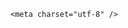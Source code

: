 <!DOCTYPE html>
<html lang="zh-CN">

<head>
    
<title>小米SU7 Ultra的4.2万碳纤维机盖被曝实际效果存疑，是物有所值还是智商税？_腾讯新闻</title>
<meta name="keywords" content="小米SU7,碳纤维,雷军,机盖,小米,空气动力学,su,Ultra">
<meta name="description" content="Oh no，脖子哥我好像吃回旋镖了。      前段时间咱们不是写了 SU7 Ultra 的挖孔碳纤维机盖产量低嘛，当时大伙都认为它的机盖是完完全全打通的异形件，加工难度极高，难产也是应该的。   ....">
<meta name="author" content="腾讯网">
<meta name="copyright" content="Copyright 1998 - 2025 Tencent. All Rights Reserved">
<meta property="og:type" content="news" />

<meta property="og:title" content="小米SU7 Ultra的4.2万碳纤维机盖被曝实际效果存疑，是物有所值还是智商税？_腾讯新闻" />
<meta property="og:description" content="Oh no，脖子哥我好像吃回旋镖了。      前段时间咱们不是写了 SU7 Ultra 的挖孔碳纤维机盖产量低嘛，当时大伙都认为它的机盖是完完全全打通的异形件，加工难度极高，难产也是应该的。   ...." />
<meta property="og:url" content="https://news.qq.com/rain/a/20250509Q04LTB00" />
<meta property="og:image" content="https://inews.gtimg.com/om_ls/Or9KYQh51g_csHbmNmRJ9oUZkDtJ6lmr31ws0DAnx5j38AA_640330/0" />
<meta property="article:author" content="" />
<meta property="article:published_time" content="2025-05-09 20:02:39" />
<meta property="category" content="" />

    <meta charset="utf-8" />
<meta http-equiv="X-UA-Compatible" content="IE=Edge" />
<meta name="viewport" content="width=device-width, initial-scale=1, shrink-to-fit=no" />
<link rel="dns-prefetch" href="mat1.gtimg.com">
<link rel="dns-prefetch" href="i.news.qq.com">
<link rel="shortcut icon" href="https://mat1.gtimg.com/qqcdn/qqindex2021/favicon.ico">
<script nomodule="true" src="https://mat1.gtimg.com/qqcdn/qqindex2021/common-static/20240515201444/core3-37-1.min.js"></script>
<script>
  try {
    if (!window.IntersectionObserver) {
      var observerScript = document.createElement('script');
      observerScript.src = "https://mat1.gtimg.com/qqcdn/qqindex2021/common-static/20241024141058/intersection-observer-polyfill.js";
      document.head.appendChild(observerScript);
    }
  } catch (error) {}
</script>

<script>
  try {
    if (!Element.prototype.scrollTo) {
      var scrollScript = document.createElement('script');
      scrollScript.src = "https://mat1.gtimg.com/qqcdn/qqindex2021/common-static/20241025153001/scroll-behavior-polyfill.js";
      document.head.appendChild(scrollScript);
    }
  } catch (error) {}
</script>
<script>
  try {
    if ('scrollRestoration' in window.history) {
      window.history.scrollRestoration = 'manual';
    }
    window.isPcClient = Boolean(window.electron) && (
      window.navigator.userAgent.indexOf('pc-client') > 0 ||
      window.navigator.userAgent.indexOf('TencentNews') > 0
    );
  } catch {}
</script>
<script>
  try {
    if (window.isPcClient) {
      var bodyStyle = document.createElement('style');
      bodyStyle.innerText = 'body{ zoom: 0.95 }';
      document.head.appendChild(bodyStyle);
    }
  } catch {}
</script>
<script>
  window.DATA = {"attribute":{},"categoryrray":{"category_id":"83","sub_category_id":"2033"},"content_words_num":37,"likeInfo":0,"ai_switch":true,"safe_cntl":{"close_all_ad":0,"close_comment_dislike":0,"close_relate_thing":0,"close_share_pull":0,"emoticon_comment_mode":0,"close_all_emoticon_comment":0,"close_all_favorite":0,"close_all_rel":0,"close_global_news_sis":0},"shareCount":1,"remarks":"","title":"小米SU7 Ultra的4.2万碳纤维机盖被曝实际效果存疑，是物有所值还是智商税？","article_category":"83","iNewsRecommendLevel":1,"intro":"","news_update_time":1746792880,"adInfo":{"openAdsText":1,"openRelatedNewsAd":1,"openAds":1,"openAdsComment":1,"openAdsPhotos":1},"closeCommentBanner":0,"enableDiffusion":1,"interaction_info":{"share_wechat_count":1},"forbidCommentUpDown":0,"is_deleted":0,"news_app_recommend_status":4,"question_id":"","all_long_pic":1,"atype":232,"emojiSwitch":1,"final_declare":["个人观点，仅供参考"],"ret":0,"extra_property":{"FeedbackDetailDisableInsert":0,"zanSkinType":""},"self_declare":{"declare":"个人观点，仅供参考"},"time":"2025-05-09 12:47:35","url":"https://view.inews.qq.com/a/20250509Q04LTB00","card":{"chlid":"22983986","chlname":"问答课代表","msgEntry":1,"uin":"ecbe89d289b6198c7996f16538ebc224f9","vip_type":"30012","update_frequency":"1970-01-01 08:00:00","suid":"8QMc339d5IQeuTzY5QN3","desc":"腾讯新闻问答课代表，结合当下热点新闻和网友热议，发现好问题，期待好回答。","icon":"https://inews.gtimg.com/om_ls/OPBO91JgEbYG-O62jC2hCRA_yoydsA8oEANb87pxgNxKgAA_200200/0","vip_desc":"腾讯新闻问答课代表官方账号","vip_icon":"http://inews.gtimg.com/newsapp_ls/0/14876051701/0","liveInfo":{},"cpLevel":2,"vip_icon_night":"http://inews.gtimg.com/newsapp_ls/0/14876052067/0","vip_place":"left","vip_type_new":"30012"},"channelEntryJumpType":1,"copyright_share":"本文来自腾讯新闻客户端创作者，不代表腾讯新闻的观点和立场。","emojiRelatedSwitch":1,"shareImg":"https://inews.gtimg.com/om_ls/OyOoqtPWPQL8hqNCOwvCgX7_x6Sy2lkGW_qs71Dg9u3i0AA_870492/0","answer_num":1,"commentid":"","detail_entry":{"is_orignal":1,"orignal_entry":1},"id":"20250509Q04LTB00","shareDesc":"腾讯新闻","disableDeclare":1,"isSensitive":0,"questionInfo":{"id":"20250509Q04LTB00","longtitle":"小米SU7 Ultra的4.2万碳纤维机盖是物有所值还是智商税？","question_short_title":"小米SU7 Ultra的4.2万碳纤维机盖被曝实际效果存疑，是物有所值还是智商税？","relate_extend_infos":[{"abstract":"Oh no，脖子哥我好像吃回旋镖了。      前段时间咱们不是写了 SU7 Ultra 的挖孔碳纤维机盖产量低嘛，当时大伙都认为它的机盖是完完全全打通的异形件，加工难度极高，难产也是应该的。   ....","articletype":"0","id":"20250508A02Y1O00","longtitle":"小米开孔机盖是4.2万的智商税？我觉得那倒未必","picShowType":"90092","thumbnails_qqnews":["https://inews.gtimg.com/om_ls/Oh_JRHrR6fxnZWdMk5gozeYiiSa94vGNPb7hR_4K1zF1kAA_294195/0"],"title":"小米开孔机盖是4.2万的智商税？我觉得那倒未必","url":"https://view.inews.qq.com/a/20250508A02Y1O00"}],"thumbnails_qqnews":["https://inews.gtimg.com/om_ls/OyOoqtPWPQL8hqNCOwvCgX7_x6Sy2lkGW_qs71Dg9u3i0AA_294195/0"],"title":"小米SU7 Ultra的4.2万碳纤维机盖被曝实际效果存疑，是物有所值还是智商税？","url":"http://view.inews.qq.com/a/20250509Q04LTB00","abstract":""},"relate_extend_infos":{"imgURLSmall":"https://inews.gtimg.com/om_ls/Oh_JRHrR6fxnZWdMk5gozeYiiSa94vGNPb7hR_4K1zF1kAA_150120/0","longTitle":"小米开孔机盖是4.2万的智商税？我觉得那倒未必","title":"小米开孔机盖是4.2万的智商税？我觉得那倒未必","url":"http://view.inews.qq.com/a/20250508A02Y1O00","abstract":"Oh no，脖子哥我好像吃回旋镖了。      前段时间咱们不是写了 SU7 Ultra 的挖孔碳纤维机盖产量低嘛，当时大伙都认为它的机盖是完完全全打通的异形件，加工难度极高，难产也是应该的。   ....","id":"20250508A02Y1O00","imgURL":"https://inews.gtimg.com/om_ls/Oh_JRHrR6fxnZWdMk5gozeYiiSa94vGNPb7hR_4K1zF1kAA_640330/0"},"FadCid":"","abstract":"","content":null,"copyright_wording_share":"免责声明","surl":"https://view.inews.qq.com/a/20250509Q04LTB00","already_answer":false,"cms_id":"20250509Q04LTB00","articleId":"20250509Q04NML00","article_type":232,"tags":"","desc":"Oh no，脖子哥我好像吃回旋镖了。      前段时间咱们不是写了 SU7 Ultra 的挖孔碳纤维机盖产量低嘛，当时大伙都认为它的机盖是完完全全打通的异形件，加工难度极高，难产也是应该的。   ....","videoArr":[]};
</script>
<script>
  window.channelInfo = {"channelConfig":{"channelNav":[{"_auto_id":"1","active_alien_img":"","alien_img":"","channel_id":"news_news_home","is_local":"0","link":"https://www.qq.com","name_cn":"首页","name_en":"home"},{"_auto_id":"2","active_alien_img":"","alien_img":"","channel_id":"news_news_top","is_local":"0","link":"","name_cn":"要闻","name_en":"news"},{"_auto_id":"4","active_alien_img":"","alien_img":"","channel_id":"news_news_bj","is_local":"1","link":"","name_cn":"北京","name_en":"bj"},{"_auto_id":"5","active_alien_img":"","alien_img":"","channel_id":"news_news_finance","is_local":"0","link":"","name_cn":"财经","name_en":"finance"},{"_auto_id":"6","active_alien_img":"","alien_img":"","channel_id":"news_news_tech","is_local":"0","link":"","name_cn":"科技","name_en":"tech"},{"_auto_id":"7","active_alien_img":"","alien_img":"","channel_id":"tv","is_local":"0","link":"https://v.qq.com/channel/tv/?ptag=qqnews","name_cn":"电视剧","name_en":"tv"},{"_auto_id":"8","active_alien_img":"","alien_img":"","channel_id":"news_news_qa","is_local":"0","link":"","name_cn":"热问","name_en":"qa"},{"_auto_id":"9","active_alien_img":"","alien_img":"","channel_id":"news_news_ent","is_local":"0","link":"","name_cn":"娱乐","name_en":"ent"},{"_auto_id":"10","active_alien_img":"","alien_img":"","channel_id":"variety","is_local":"0","link":"https://v.qq.com/channel/variety/?ptag=qqnews","name_cn":"综艺","name_en":"variety"},{"_auto_id":"11","active_alien_img":"","alien_img":"","channel_id":"news_news_sports","is_local":"0","link":"","name_cn":"体育","name_en":"sports"},{"_auto_id":"13","active_alien_img":"","alien_img":"","channel_id":"news_news_nba","is_local":"0","link":"","name_cn":"NBA","name_en":"nba"},{"_auto_id":"14","active_alien_img":"","alien_img":"","channel_id":"news_news_world","is_local":"0","link":"","name_cn":"国际","name_en":"world"},{"_auto_id":"15","active_alien_img":"","alien_img":"","channel_id":"news_news_mil","is_local":"0","link":"","name_cn":"军事","name_en":"milite"},{"_auto_id":"16","active_alien_img":"","alien_img":"","channel_id":"news_news_auto","is_local":"0","link":"","name_cn":"汽车","name_en":"auto"},{"_auto_id":"17","active_alien_img":"","alien_img":"","channel_id":"news_news_house","is_local":"0","link":"","name_cn":"房产","name_en":"house"},{"_auto_id":"18","active_alien_img":"","alien_img":"","channel_id":"news_news_edu","is_local":"0","link":"","name_cn":"教育","name_en":"edu"},{"_auto_id":"19","active_alien_img":"","alien_img":"","channel_id":"news_news_antip","is_local":"0","link":"","name_cn":"健康","name_en":"health"},{"_auto_id":"20","active_alien_img":"","alien_img":"","channel_id":"news_news_video","is_local":"0","link":"","name_cn":"视频","name_en":"video"},{"_auto_id":"21","active_alien_img":"","alien_img":"","channel_id":"news_news_game","is_local":"0","link":"","name_cn":"游戏","name_en":"games"},{"_auto_id":"22","active_alien_img":"","alien_img":"","channel_id":"news_news_nchupin","is_local":"0","link":"","name_cn":"眼界","name_en":"chupin"},{"_auto_id":"24","active_alien_img":"","alien_img":"","channel_id":"news_news_football","is_local":"0","link":"","name_cn":"足球","name_en":"football"},{"_auto_id":"25","active_alien_img":"","alien_img":"","channel_id":"news_news_kepu","is_local":"0","link":"","name_cn":"科学","name_en":"kepu"},{"_auto_id":"26","active_alien_img":"","alien_img":"","channel_id":"news_news_digi","is_local":"0","link":"","name_cn":"数码","name_en":"digi"},{"_auto_id":"28","active_alien_img":"","alien_img":"","channel_id":"ymzx","is_local":"0","link":"https://gamer.qq.com/v2/cloudgame/game/96897?ichannel=txxwpc0Ftxxwpc1","name_cn":"元梦之星","name_en":"news_news_ymzx"},{"_auto_id":"31","active_alien_img":"","alien_img":"","channel_id":"movie","is_local":"0","link":"https://v.qq.com/channel/movie/?ptag=qqnews","name_cn":"电影","name_en":"movie"},{"_auto_id":"32","active_alien_img":"","alien_img":"","channel_id":"news_news_esport","is_local":"0","link":"","name_cn":"电竞","name_en":"esport"},{"_auto_id":"34","active_alien_img":"","alien_img":"","channel_id":"news_news_history","is_local":"0","link":"","name_cn":"历史","name_en":"history"},{"_auto_id":"35","active_alien_img":"","alien_img":"","channel_id":"news_news_baby","is_local":"0","link":"","name_cn":"育儿","name_en":"baby"},{"_auto_id":"36","active_alien_img":"","alien_img":"","channel_id":"hbjy","is_local":"0","link":"https://gp.qq.com/act/a20250421mnqlx/news.shtml","name_cn":"和平精英","name_en":"news_news_hbjy"},{"_auto_id":"37","active_alien_img":"","alien_img":"","channel_id":"cloud_gamer","is_local":"0","link":"https://gamer.qq.com/?ichannel=txxwpc0Ftxxwpc1","name_cn":"云游戏","name_en":"cloud_gamer"},{"_auto_id":"38","active_alien_img":"","alien_img":"","channel_id":"news_news_lic","is_local":"0","link":"","name_cn":"理财","name_en":"finance_licai"},{"_auto_id":"39","active_alien_img":"","alien_img":"","channel_id":"news_news_istock","is_local":"0","link":"","name_cn":"股票","name_en":"finance_stock"},{"_auto_id":"40","active_alien_img":"","alien_img":"","channel_id":"ren_min_shi_pin","is_local":"0","link":"https://news.qq.com/omn/author/8QMd3Hld74cbujbY?tab=om_video","name_cn":"人民视频","name_en":"ren_min_shi_pin"},{"_auto_id":"41","active_alien_img":"","alien_img":"","channel_id":"news_news_weather","is_local":"0","link":"https://tianqi.qq.com/index.htm","name_cn":"天气","name_en":"weather"}]}};
</script>
<script>
  window.articleConfig = {"rightConfig":[{"_auto_id":"1","category_key":"default","modules":"{\"moduleList\":[{\"title\":\"精选视频\",\"id\":\"video_album\",\"videoType\":\"tag\",\"videoId\":\"aUepxrtchGM=\"},{\"title\":\"下载条\",\"id\":\"download_banner\",\"isSticky\":1},{\"title\":\"热点榜\",\"id\":\"hot_rank_list\",\"isSticky\":1},{\"title\":\"广告推广\",\"id\":\"ssp_ad_module\",\"category\":\"ad_ssp\",\"loid\":\"109\",\"isSticky\":1}]}"}],"tonglanAdConfig":[],"bottomConfig":[],"videoAdConfig":[],"rightGameConfig":[]};
</script>
<script src="https://mat1.gtimg.com/www/js/emonitor/custom_ed041a23.js" charset="utf-8"></script>
<script>
  try {
    window.emonitorIns = emonitor.create({
      name: 'newsqq_quesionArticle',
      atta: {
        name: 'newsqq',
      },
      mode: '007',
    });
  } catch (err) {
    console.warn(err);
  }
</script>
<link href="https://mat1.gtimg.com/qqcdn/qqindex2021/common-static/hel/qqnews-pc-dc_20250509063039/static/css/qa.css" rel="stylesheet">

<script>window.__HEL_PRESET_META__={"qqnews-pc-components":{"app":{"id":1366,"name":"qqnews-pc-components","app_group_name":"qqnews-pc-components","proj_ver":{"map":{},"utime":0},"online_version":"qqnews-pc-components_20250306025658","build_version":"qqnews-pc-components_20250509062829","update_at":"2025-05-09T10:29:21.000Z","desc":"set by [init], from container [formal.pc.dc.tj100993] worker [1]"},"version":{"sub_app_name":"qqnews-pc-components","sub_app_version":"qqnews-pc-components_20250509062829","src_map":{"webDirPath":"https://mat1.gtimg.com/qqcdn/qqindex2021/common-static/hel/qqnews-pc-components_20250509062829","htmlIndexSrc":"https://mat1.gtimg.com/qqcdn/qqindex2021/common-static/hel/qqnews-pc-components_20250509062829/index.html","extractMode":"all","iframeSrc":"","chunkCssSrcList":["https://mat1.gtimg.com/qqcdn/qqindex2021/common-static/hel/qqnews-pc-components_20250509062829/static/css/index.css"],"chunkJsSrcList":["https://mat1.gtimg.com/qqcdn/qqindex2021/common-static/hel/qqnews-pc-components_20250509062829/static/js/index.js"],"staticCssSrcList":[],"staticJsSrcList":["https://mat1.gtimg.com/qqcdn/qqindex2021/static/20231212123233/react.production.min.js","https://mat1.gtimg.com/qqcdn/qqindex2021/static/20231212123233/react-dom.production.min.js","https://mat1.gtimg.com/qqcdn/qqindex2021/common-static/hel/hel-base-v16.js"],"relativeCssSrcList":[],"relativeJsSrcList":[],"privCssSrcList":[],"srvModSrcList":[],"headAssetList":[{"tag":"staticScript","append":false,"attrs":{"src":"https://mat1.gtimg.com/qqcdn/qqindex2021/static/20231212123233/react.production.min.js"}},{"tag":"staticScript","append":false,"attrs":{"src":"https://mat1.gtimg.com/qqcdn/qqindex2021/static/20231212123233/react-dom.production.min.js"}},{"tag":"staticScript","append":false,"attrs":{"src":"https://mat1.gtimg.com/qqcdn/qqindex2021/common-static/hel/hel-base-v16.js"}},{"tag":"script","append":true,"attrs":{"src":"https://mat1.gtimg.com/qqcdn/qqindex2021/common-static/hel/qqnews-pc-components_20250509062829/static/js/index.js","defer":""}},{"tag":"link","append":true,"attrs":{"href":"https://mat1.gtimg.com/qqcdn/qqindex2021/common-static/hel/qqnews-pc-components_20250509062829/static/css/index.css","rel":"stylesheet"}}],"bodyAssetList":[]},"update_at":"2025-05-09T10:29:20.000Z","create_at":"2025-05-09T10:29:20.000Z","_worker_id":"1","_is_backup":true}}}</script>
<script>window.__VIEW_PATH__="question.ejs";</script>
</head>

<body id="dc-question-body">
  <div id="root"></div>
    <iframe style="display: none;" src="https://i.news.qq.com/web_backend/getWebPacUid"></iframe>
<script src="https://mat1.gtimg.com/qqcdn/qqindex2021/common-static/20240805160928/react.production.min.js"></script>
<script src="https://mat1.gtimg.com/qqcdn/qqindex2021/common-static/20240805160928/react-dom.production.min.js"></script>
<script src="https://mat1.gtimg.com/qqcdn/qqindex2021/common-static/20241018171503/universal-report.min.js"></script>
<script defer type="text/javascript" src="https://mat1.gtimg.com/qqcdn/qqindex2021/libs/barrier/aria.js?appid=9327b8b06379d9d1728bbfbe2025ef9c" charset="utf-8"></script>
<script defer src="https://t.captcha.qq.com/TCaptcha.js"></script>
<script>document.cookie="hel_err=;path=/;";</script>
<script src="https://mat1.gtimg.com/qqcdn/qqindex2021/common-static/hel/hel-base-v16.js"></script>
<script src="https://mat1.gtimg.com/qqcdn/qqindex2021/common-static/hel/qqnews-pc-hel-entry_20250117174052/static/js/index.js"></script>
<link rel="preload" href="https://mat1.gtimg.com/qqcdn/qqindex2021/common-static/hel/qqnews-pc-dc_20250509063039/static/js/qa.js" as="script">
<link rel="preload" href="https://mat1.gtimg.com/qqcdn/qqindex2021/common-static/hel/qqnews-pc-components_20250509062829/static/js/index.js" as="script">
<script>window.loadProject("https://mat1.gtimg.com/qqcdn/qqindex2021/common-static/hel/qqnews-pc-dc_20250509063039/static/js/qa.js");</script>
<iframe id="videoFrame" style="display: none;" src="https://video.qq.com/cookie/sync_qqnews.html"></iframe>
</body>

</html>
